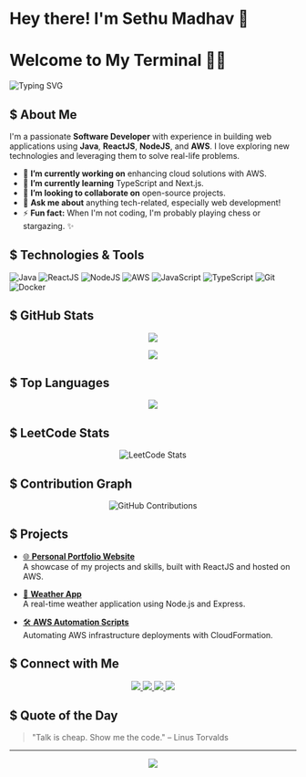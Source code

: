# Hey there! I'm Sethu Madhav 👋
# Welcome to My Terminal 👨‍💻

![Typing SVG](https://readme-typing-svg.herokuapp.com?font=Ubuntu+Mono&color=00FF00&size=24&center=true&vCenter=true&lines=Hello%2C+World!+I'm+Sethu+Madhav;Software+Developer+|+Java+|+ReactJS+|+NodeJS+|+AWS;Welcome+to+my+GitHub+Profile!)

## $ About Me

I'm a passionate **Software Developer** with experience in building web applications using **Java**, **ReactJS**, **NodeJS**, and **AWS**. I love exploring new technologies and leveraging them to solve real-life problems.

- 🔭 **I’m currently working on** enhancing cloud solutions with AWS.
- 🌱 **I’m currently learning** TypeScript and Next.js.
- 👯 **I’m looking to collaborate on** open-source projects.
- 💬 **Ask me about** anything tech-related, especially web development!
- ⚡ **Fun fact:** When I'm not coding, I'm probably playing chess or stargazing. ✨

## $ Technologies & Tools

![Java](https://img.shields.io/badge/Java-0BFF0B?style=for-the-badge&logo=java&logoColor=white)
![ReactJS](https://img.shields.io/badge/React-0BFF0B?style=for-the-badge&logo=react&logoColor=white)
![NodeJS](https://img.shields.io/badge/Node.js-0BFF0B?style=for-the-badge&logo=nodedotjs&logoColor=white)
![AWS](https://img.shields.io/badge/AWS-0BFF0B?style=for-the-badge&logo=amazonaws&logoColor=white)
![JavaScript](https://img.shields.io/badge/JavaScript-0BFF0B?style=for-the-badge&logo=javascript&logoColor=white)
![TypeScript](https://img.shields.io/badge/TypeScript-0BFF0B?style=for-the-badge&logo=typescript&logoColor=white)
![Git](https://img.shields.io/badge/Git-0BFF0B?style=for-the-badge&logo=git&logoColor=white)
![Docker](https://img.shields.io/badge/Docker-0BFF0B?style=for-the-badge&logo=docker&logoColor=white)

## $ GitHub Stats

<p align="center">
  <img src="https://github-readme-stats.vercel.app/api?username=Sethu-madhav&show_icons=true&theme=github_dark&include_all_commits=true&count_private=true" />
</p>

<p align="center">
  <img src="https://github-readme-streak-stats.herokuapp.com/?user=Sethu-madhav&theme=github-dark-blue" />
</p>

## $ Top Languages

<p align="center">
  <img src="https://github-readme-stats.vercel.app/api/top-langs/?username=Sethu-madhav&layout=compact&theme=github_dark&langs_count=8" />
</p>

## $ LeetCode Stats

<p align="center">
  <img src="https://leetcard.jacoblin.cool/Sethu4784?ext=heatmap&theme=dark&border=0&radius=20&animation=true" alt="LeetCode Stats" />
</p>

## $ Contribution Graph

<p align="center">
  <img src="https://github.com/users/Sethu-madhav/contributions" alt="GitHub Contributions">
</p>

## $ Projects

- [🌐 **Personal Portfolio Website**](https://github.com/Sethu-madhav/portfolio)  
  A showcase of my projects and skills, built with ReactJS and hosted on AWS.

- [📱 **Weather App**](https://github.com/Sethu-madhav/weather-app)  
  A real-time weather application using Node.js and Express.

- [🛠️ **AWS Automation Scripts**](https://github.com/Sethu-madhav/aws-automation)  
  Automating AWS infrastructure deployments with CloudFormation.

## $ Connect with Me

<p align="center">
  <a href="https://linkedin.com/in/sethu-mekala-004b3011b">
    <img src="https://img.shields.io/badge/LinkedIn-0BFF0B?style=for-the-badge&logo=linkedin&logoColor=white" />
  </a>
  <a href="mailto:youremail@example.com">
    <img src="https://img.shields.io/badge/Email-0BFF0B?style=for-the-badge&logo=gmail&logoColor=white" />
  </a>
  <a href="https://twitter.com/yourtwitterusername">
    <img src="https://img.shields.io/badge/Twitter-0BFF0B?style=for-the-badge&logo=twitter&logoColor=white" />
  </a>
  <a href="https://sethu-madhav.github.io">
    <img src="https://img.shields.io/badge/Website-0BFF0B?style=for-the-badge&logo=Firefox-Browser&logoColor=white" />
  </a>
</p>

## $ Quote of the Day

> "Talk is cheap. Show me the code." – Linus Torvalds

---

<p align="center">
  <img src="https://raw.githubusercontent.com/Sethu-madhav/Sethu-madhav/main/terminal.gif" />
</p>



<!---
Sethu-madhav/Sethu-madhav is a ✨ special ✨ repository because its `README.md` (this file) appears on your GitHub profile.
You can click the Preview link to take a look at your changes.
--->

